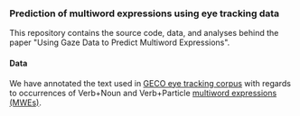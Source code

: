 ### Prediction of multiword expressions using eye tracking data

This repository contains the source code, data, and analyses behind the paper "Using Gaze Data to Predict Multiword Expressions".

#### Data

We have annotated the text used in [GECO eye tracking corpus](https://figshare.com/articles/new_fileset/1482031) with regards to occurrences of Verb+Noun and Verb+Particle [multiword expressions (MWEs)](https://en.wikipedia.org/wiki/Multiword_expression). 
